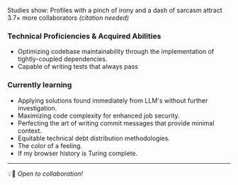 Studies show: Profiles with a pinch of irony and a dash of sarcasm attract 3.7× more collaborators *(citation needed)*
### Technical Proficiencies & Acquired Abilities
- Optimizing codebase maintainability through the implementation of tightly-coupled dependencies.
- Capable of writing tests that always pass

### Currently learning
- Applying solutions found immediately from LLM's without further investigation.
- Maximizing code complexity for enhanced job security.
- Perfecting the art of writing commit messages that provide minimal context.
- Equitable technical debt distribution methodologies.
- The color of a feeling.
- If my browser history is Turing complete.

- ---
💡🤝 *Open to collaboration!*
